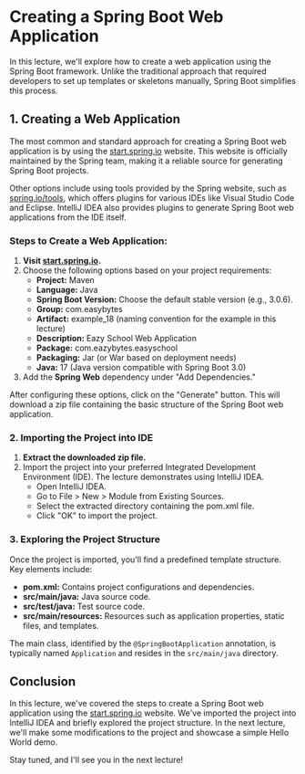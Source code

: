 # Creating a Spring Boot Web Application

In this lecture, we'll explore how to create a web application using the Spring Boot framework. Unlike the traditional approach that required developers to set up templates or skeletons manually, Spring Boot simplifies this process.

## 1. Creating a Web Application

The most common and standard approach for creating a Spring Boot web application is by using the [start.spring.io](https://start.spring.io/) website. This website is officially maintained by the Spring team, making it a reliable source for generating Spring Boot projects.

Other options include using tools provided by the Spring website, such as [spring.io/tools](https://spring.io/tools), which offers plugins for various IDEs like Visual Studio Code and Eclipse. IntelliJ IDEA also provides plugins to generate Spring Boot web applications from the IDE itself.

### Steps to Create a Web Application:

1. **Visit [start.spring.io](https://start.spring.io/).**
2. Choose the following options based on your project requirements:
   - **Project:** Maven
   - **Language:** Java
   - **Spring Boot Version:** Choose the default stable version (e.g., 3.0.6).
   - **Group:** com.easybytes
   - **Artifact:** example_18 (naming convention for the example in this lecture)
   - **Description:** Eazy School Web Application
   - **Package:** com.eazybytes.easyschool
   - **Packaging:** Jar (or War based on deployment needs)
   - **Java:** 17 (Java version compatible with Spring Boot 3.0)
3. Add the **Spring Web** dependency under "Add Dependencies."

After configuring these options, click on the "Generate" button. This will download a zip file containing the basic structure of the Spring Boot web application.

### 2. Importing the Project into IDE

1. **Extract the downloaded zip file.**
2. Import the project into your preferred Integrated Development Environment (IDE). The lecture demonstrates using IntelliJ IDEA.
   - Open IntelliJ IDEA.
   - Go to File > New > Module from Existing Sources.
   - Select the extracted directory containing the pom.xml file.
   - Click "OK" to import the project.

### 3. Exploring the Project Structure

Once the project is imported, you'll find a predefined template structure. Key elements include:

- **pom.xml:** Contains project configurations and dependencies.
- **src/main/java:** Java source code.
- **src/test/java:** Test source code.
- **src/main/resources:** Resources such as application properties, static files, and templates.

The main class, identified by the `@SpringBootApplication` annotation, is typically named `Application` and resides in the `src/main/java` directory.

## Conclusion

In this lecture, we've covered the steps to create a Spring Boot web application using the [start.spring.io](https://start.spring.io/) website. We've imported the project into IntelliJ IDEA and briefly explored the project structure. In the next lecture, we'll make some modifications to the project and showcase a simple Hello World demo.

Stay tuned, and I'll see you in the next lecture!